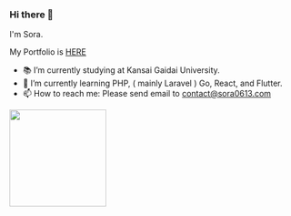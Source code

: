 ### Hi there 👋

I'm Sora.

My Portfolio is <a href="https://sora0613.com">HERE</a> 

- 📚 I’m currently studying at Kansai Gaidai University.
- 🌱 I’m currently learning PHP, ( mainly Laravel ) Go, React, and Flutter.
- 📫 How to reach me: Please send email to contact@sora0613.com


<a href="https://github.com/sora0613">
  <img align="left" height="170px" src="https://github-readme-stats.vercel.app/api/top-langs/?username=Sora0613&layout=compact&theme=dracula" />
</a>
